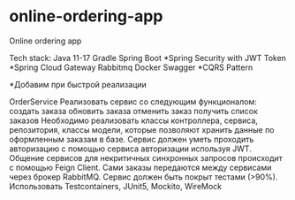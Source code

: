 # online-ordering-app
Online ordering app

Tech stack:
Java 11-17
Gradle
Spring Boot
*Spring Security with JWT Token
*Spring Cloud Gateway
Rabbitmq
Docker
Swagger
*CQRS Pattern

*Добавим при быстрой реализации

OrderService
Реализовать сервис со следующим функционалом:
создать заказа
обновить заказа
отменить заказ
получить список заказов
Необходимо реализовать классы контроллера, сервиса, репозитория, классы модели, которые позволяют хранить данные по оформленным заказам в базе.
Сервис должен уметь проходить авторизацию с помощью сервиса авторизации используя JWT.
Общение сервисов для некритичных синхронных запросов происходит с помощью Feign Client. 
Сами заказы передаются между сервисами через брокер RabbitMQ.
Сервис должен быть покрыт тестами (>90%). Использовать Testcontainers, JUnit5, Mockito, WireMock

